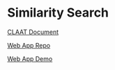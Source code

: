 # Similarity Search

[CLAAT Document](https://codelabs-preview.appspot.com/?file_id=1h7uxEu2O9EjbqjIaUPYKsuqKyAsl2CQu-WzzJbPf1tY#0)

[Web App Repo](https://github.com/abhilash-j2/SimilaritySearch)

[Web App Demo](https://image-similarity-nns.herokuapp.com/)
